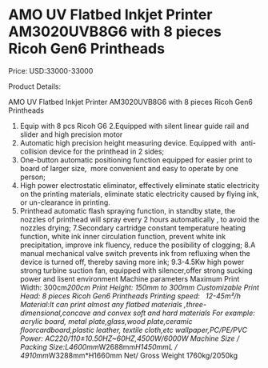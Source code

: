 # AMO UV Flatbed Inkjet Printer AM3020UVB8G6 with 8 pieces Ricoh Gen6 Printheads

Price: USD:33000-33000

Product Details:

AMO UV Flatbed Inkjet Printer AM3020UVB8G6 with 8 pieces Ricoh Gen6 Printheads
1. Equip with 8 pcs Ricoh G6
2.Equipped with silent linear guide rail and slider and high precision motor
3. Automatic high precision height measuring device. Equipped with  anti-collision device for the printhead in 2 sides;
4. One-button automatic positioning function equipped for easier print to  board of larger size,  more convenient and easy to operate by one person;
5. High power electrostatic eliminator, effectively eliminate static electricity on the printing materials, eliminate static electricity caused by flying ink, or un-clearance in printing.
6. Printhead automatic flash spraying function, in standby state, the nozzles of printhead will spray every 2 hours automatically , to avoid the nozzles drying;
7.Secondary cartridge constant temperature heating function, white ink inner circulation function, prevent white ink precipitation, improve ink fluency, reduce the posibility of clogging;
8.A manual mechanical valve switch prevents ink from refluxing when the device is turned off, thereby saving more ink;
9.3-4.5Kw high power strong turbine suction fan, equipped with silencer,offer strong sucking power and lisent environment
Machine parameters
Maximum Print Width:	300cm*200cm
Print Height:	150mm to 300mm Customizable
Print Head: 8 pieces Ricoh Gen6 Printheads
Printing speed:	  12-45m²/h
Material:It can print almost any flatbed materials ,three-dimensional,concave and convex soft and hard materials For example:
acrylic board, metal plate,glass,wood plate,ceramic floorcardboard,plastic leather, textile cloth,etc
wallpaper,PC/PE/PVC
Power:	AC220/110±10.50HZ~60HZ,4500W/6000W
Machine Size / Packing Size:L4600mm*W2688mm*H1450mmL / 4910mm*W3288mm*H1660mm
Net/ Gross Weight
1760kg/2050kg
